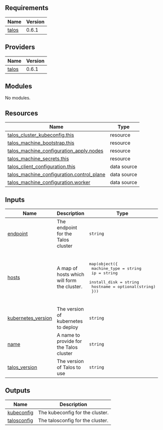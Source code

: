 ## Requirements

| Name | Version |
|------|---------|
| <a name="requirement_talos"></a> [talos](#requirement\_talos) | 0.6.1 |

## Providers

| Name | Version |
|------|---------|
| <a name="provider_talos"></a> [talos](#provider\_talos) | 0.6.1 |

## Modules

No modules.

## Resources

| Name | Type |
|------|------|
| [talos_cluster_kubeconfig.this](https://registry.terraform.io/providers/siderolabs/talos/0.6.1/docs/resources/cluster_kubeconfig) | resource |
| [talos_machine_bootstrap.this](https://registry.terraform.io/providers/siderolabs/talos/0.6.1/docs/resources/machine_bootstrap) | resource |
| [talos_machine_configuration_apply.nodes](https://registry.terraform.io/providers/siderolabs/talos/0.6.1/docs/resources/machine_configuration_apply) | resource |
| [talos_machine_secrets.this](https://registry.terraform.io/providers/siderolabs/talos/0.6.1/docs/resources/machine_secrets) | resource |
| [talos_client_configuration.this](https://registry.terraform.io/providers/siderolabs/talos/0.6.1/docs/data-sources/client_configuration) | data source |
| [talos_machine_configuration.control_plane](https://registry.terraform.io/providers/siderolabs/talos/0.6.1/docs/data-sources/machine_configuration) | data source |
| [talos_machine_configuration.worker](https://registry.terraform.io/providers/siderolabs/talos/0.6.1/docs/data-sources/machine_configuration) | data source |

## Inputs

| Name | Description | Type | Default | Required |
|------|-------------|------|---------|:--------:|
| <a name="input_endpoint"></a> [endpoint](#input\_endpoint) | The endpoint for the Talos cluster | `string` | `"https://cluster.local:6443"` | no |
| <a name="input_hosts"></a> [hosts](#input\_hosts) | A map of hosts which will form the cluster. | <pre>map(object({<br>    machine_type = string<br>    ip           = string<br>    install_disk = string<br>    hostname     = optional(string)<br>  }))</pre> | <pre>{<br>  "node1": {<br>    "hostname": "control-plane-1",<br>    "install_disk": "/dev/sda",<br>    "ip": "10.0.0.1",<br>    "machine_type": "controlplane"<br>  }<br>}</pre> | no |
| <a name="input_kubernetes_version"></a> [kubernetes\_version](#input\_kubernetes\_version) | The version of kubernetes to deploy | `string` | `"1.30.1"` | no |
| <a name="input_name"></a> [name](#input\_name) | A name to provide for the Talos cluster | `string` | `"cluster"` | no |
| <a name="input_talos_version"></a> [talos\_version](#input\_talos\_version) | The version of Talos to use | `string` | `"1.8.0"` | no |

## Outputs

| Name | Description |
|------|-------------|
| <a name="output_kubeconfig"></a> [kubeconfig](#output\_kubeconfig) | The kubeconfig for the cluster. |
| <a name="output_talosconfig"></a> [talosconfig](#output\_talosconfig) | The talosconfig for the cluster. |
